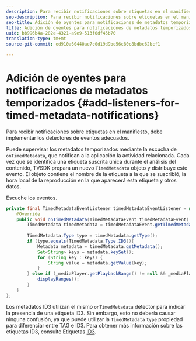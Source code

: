 ```yaml
---
description: Para recibir notificaciones sobre etiquetas en el manifiesto, debe implementar los detectores de eventos adecuados.
seo-description: Para recibir notificaciones sobre etiquetas en el manifiesto, debe implementar los detectores de eventos adecuados.
seo-title: Adición de oyentes para notificaciones de metadatos temporizados
title: Adición de oyentes para notificaciones de metadatos temporizados
uuid: bb996b4a-282e-4321-a9e9-513f0df45b70
translation-type: tm+mt
source-git-commit: ed910a60440ae7c0d19d9be56c80c8bdbc62bcf1

---
```



# Adición de oyentes para notificaciones de metadatos temporizados {#add-listeners-for-timed-metadata-notifications}

Para recibir notificaciones sobre etiquetas en el manifiesto, debe implementar los detectores de eventos adecuados.

Puede supervisar los metadatos temporizados mediante la escucha de `onTimedMetadata`, que notifican a la aplicación la actividad relacionada. Cada vez que se identifica una etiqueta suscrita única durante el análisis del contenido, TVSDK prepara un nuevo `TimedMetadata` objeto y distribuye este evento. El objeto contiene el nombre de la etiqueta a la que se suscribió, la hora local de la reproducción en la que aparecerá esta etiqueta y otros datos.

Escuche los eventos.

```java
private final TimedMetadataEventListener timedMetadataEventListener = new TimedMetadataEventListener() { 
    @Override 
    public void onTimedMetadata(TimedMetadataEvent timedMetadataEvent) { 
        TimedMetadata timedMetadata = timedMetadataEvent.getTimedMetadata(); 
 
        TimedMetadata.Type type = timedMetadata.getType(); 
        if (type.equals(TimedMetadata.Type.ID3)){ 
            Metadata metadata = timedMetadata.getMetadata(); 
            Set<String> keys = metadata.keySet(); 
            for (String key : keys) { 
                String value = metadata.getValue(key); 
            } 
        } else if (_mediaPlayer.getPlaybackRange() != null && _mediaPlayer.getPlaybackRange().getDuration() > 0) { 
            displayRanges(); 
        } 
    } 
}; 
```

Los metadatos ID3 utilizan el mismo `onTimedMetadata` detector para indicar la presencia de una etiqueta ID3. Sin embargo, esto no debería causar ninguna confusión, ya que puede utilizar la `TimedMetadata` `type` propiedad para diferenciar entre TAG e ID3. Para obtener más información sobre las etiquetas ID3, consulte Etiquetas [ID3](../../../../tvsdk-3x-android-prog/android-3x-content-playback-options-android2/android-3x-id3-metadata-retrieve.md).